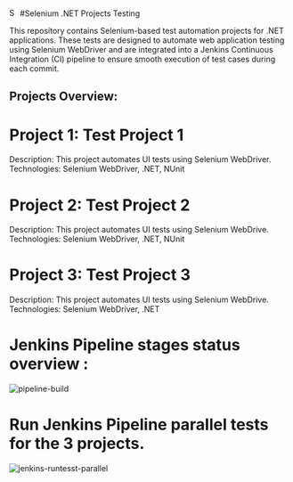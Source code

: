 <img src="https://www.selenium.dev/images/selenium_logo_square_green.png" alt="Selenium Logo" width="15"/> #Selenium .NET Projects Testing

This repository contains Selenium-based test automation projects for .NET applications. These tests are designed to automate web application testing using Selenium WebDriver and are integrated into a Jenkins Continuous Integration (CI) pipeline to ensure smooth execution of test cases during each commit.

<h2>Projects Overview:</h2>

# Project 1: Test Project 1
Description: This project automates UI tests using Selenium WebDriver.
Technologies: Selenium WebDriver, .NET, NUnit

# Project 2: Test Project 2
Description: This project automates UI tests using Selenium WebDrive.
Technologies: Selenium WebDriver, .NET, NUnit

# Project 3: Test Project 3
Description: This project automates UI tests using Selenium WebDrive.
Technologies: Selenium WebDriver, .NET

# Jenkins Pipeline stages status overview : 

![pipeline-build](https://github.com/user-attachments/assets/c0109a32-97e6-476c-bb90-bdae84a8ac3e)

# Run Jenkins Pipeline parallel tests for the 3 projects.

![jenkins-runtesst-parallel](https://github.com/user-attachments/assets/7f186f00-168f-4f99-920c-135ac782974e)




